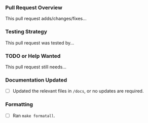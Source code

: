 ### Pull Request Overview

This pull request adds/changes/fixes...


### Testing Strategy

This pull request was tested by...


### TODO or Help Wanted

This pull request still needs...


### Documentation Updated

- [ ] Updated the relevant files in `/docs`, or no updates are required.

### Formatting

- [ ] Ran `make formatall`.
